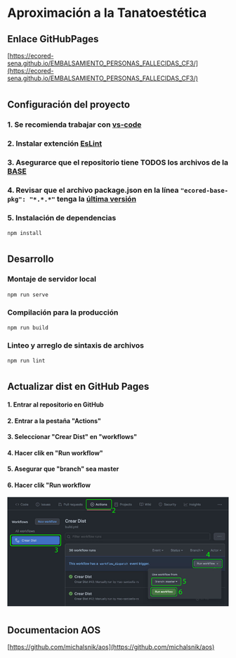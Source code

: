 # **Aproximación a la Tanatoestética**

## **Enlace GitHubPages**

[https://ecored-sena.github.io/EMBALSAMIENTO_PERSONAS_FALLECIDAS_CF3/](https://ecored-sena.github.io/EMBALSAMIENTO_PERSONAS_FALLECIDAS_CF3/)

#

## **Configuración del proyecto**

### 1. Se recomienda trabajar con [vs-code](https://code.visualstudio.com/)

### 2. Instalar extención [EsLint](https://marketplace.visualstudio.com/items?itemName=dbaeumer.vscode-eslint)

### 3. Asegurarce que el repositorio tiene TODOS los archivos de la [BASE](https://github.com/ECORED-SENA/ECORED-BASE-2021)

### 4. Revisar que el archivo package.json en la línea ``"ecored-base-pkg": "*.*.*"`` tenga la [última versión](https://www.npmjs.com/package/ecored-base-pkg)

### 5. Instalación de dependencias

```
npm install
```
#
## **Desarrollo**

### Montaje de servidor local

```
npm run serve
```

### Compilación para la producción

```
npm run build
```

### Linteo y arreglo de sintaxis de archivos

```
npm run lint
```

#

## **Actualizar dist en GitHub Pages**

#### 1. Entrar al repositorio en GitHub

#### 2. Entrar a la pestaña "Actions"

#### 3. Seleccionar "Crear Dist" en "workflows"

#### 4. Hacer clik en "Run workflow"

#### 5. Asegurar que "branch" sea master

#### 6. Hacer clik "Run workflow

![instrucciones despues del primer push](src/assets/template/pasos.jpg 'Title')

#

## **Documentacion AOS**
[https://github.com/michalsnik/aos](https://github.com/michalsnik/aos)
